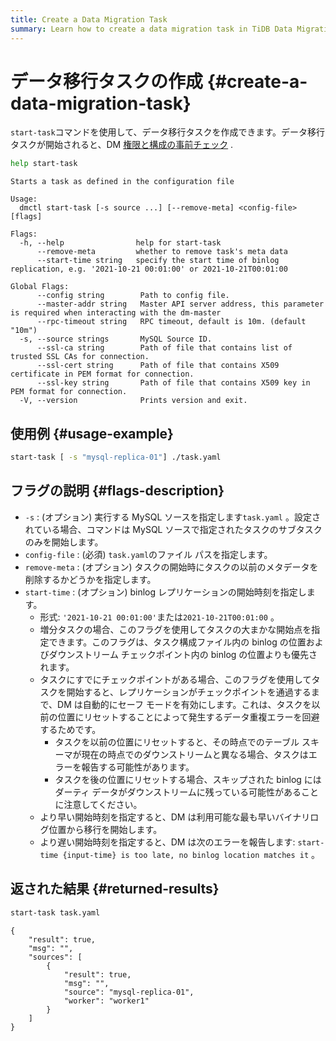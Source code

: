 ```yaml
---
title: Create a Data Migration Task
summary: Learn how to create a data migration task in TiDB Data Migration.
---
```


# データ移行タスクの作成 {#create-a-data-migration-task}

`start-task`コマンドを使用して、データ移行タスクを作成できます。データ移行タスクが開始されると、DM [権限と構成の事前チェック](/dm/dm-precheck.md) .


```bash
help start-task
```

```
Starts a task as defined in the configuration file

Usage:
  dmctl start-task [-s source ...] [--remove-meta] <config-file> [flags]

Flags:
  -h, --help                help for start-task
      --remove-meta         whether to remove task's meta data
      --start-time string   specify the start time of binlog replication, e.g. '2021-10-21 00:01:00' or 2021-10-21T00:01:00

Global Flags:
      --config string        Path to config file.
      --master-addr string   Master API server address, this parameter is required when interacting with the dm-master
      --rpc-timeout string   RPC timeout, default is 10m. (default "10m")
  -s, --source strings       MySQL Source ID.
      --ssl-ca string        Path of file that contains list of trusted SSL CAs for connection.
      --ssl-cert string      Path of file that contains X509 certificate in PEM format for connection.
      --ssl-key string       Path of file that contains X509 key in PEM format for connection.
  -V, --version              Prints version and exit.
```

## 使用例 {#usage-example}


```bash
start-task [ -s "mysql-replica-01"] ./task.yaml
```

## フラグの説明 {#flags-description}

-   `-s` : (オプション) 実行する MySQL ソースを指定します`task.yaml` 。設定されている場合、コマンドは MySQL ソースで指定されたタスクのサブタスクのみを開始します。
-   `config-file` : (必須) `task.yaml`のファイル パスを指定します。
-   `remove-meta` : (オプション) タスクの開始時にタスクの以前のメタデータを削除するかどうかを指定します。
-   `start-time` : (オプション) binlog レプリケーションの開始時刻を指定します。
    -   形式: `'2021-10-21 00:01:00'`または`2021-10-21T00:01:00` 。
    -   増分タスクの場合、このフラグを使用してタスクの大まかな開始点を指定できます。このフラグは、タスク構成ファイル内の binlog の位置およびダウンストリーム チェックポイント内の binlog の位置よりも優先されます。
    -   タスクにすでにチェックポイントがある場合、このフラグを使用してタスクを開始すると、レプリケーションがチェックポイントを通過するまで、DM は自動的にセーフ モードを有効にします。これは、タスクを以前の位置にリセットすることによって発生するデータ重複エラーを回避するためです。
        -   タスクを以前の位置にリセットすると、その時点でのテーブル スキーマが現在の時点でのダウンストリームと異なる場合、タスクはエラーを報告する可能性があります。
        -   タスクを後の位置にリセットする場合、スキップされた binlog にはダーティ データがダウンストリームに残っている可能性があることに注意してください。
    -   より早い開始時刻を指定すると、DM は利用可能な最も早いバイナリログ位置から移行を開始します。
    -   より遅い開始時刻を指定すると、DM は次のエラーを報告します: `start-time {input-time} is too late, no binlog location matches it` 。

## 返された結果 {#returned-results}


```bash
start-task task.yaml
```

```
{
    "result": true,
    "msg": "",
    "sources": [
        {
            "result": true,
            "msg": "",
            "source": "mysql-replica-01",
            "worker": "worker1"
        }
    ]
}
```
